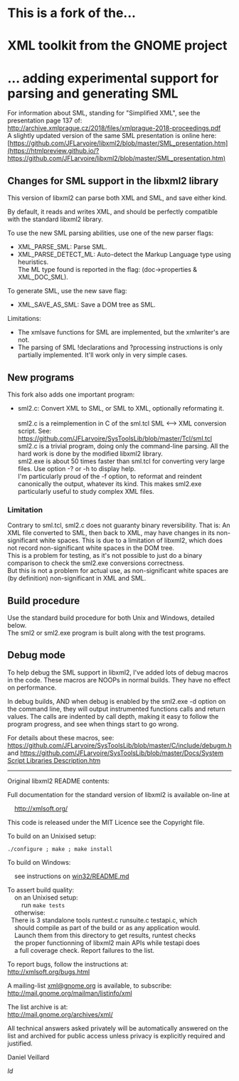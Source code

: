 ﻿This is a fork of the...
========================

XML toolkit from the GNOME project
==================================

... adding experimental support for parsing and generating SML
==============================================================

For information about SML, standing for "Simplified XML", see the presentation page 137 of:  
http://archive.xmlprague.cz/2018/files/xmlprague-2018-proceedings.pdf  
A slightly updated version of the same SML presentation is online here:  
[https://github.com/JFLarvoire/libxml2/blob/master/SML_presentation.htm](https://htmlpreview.github.io/?https://github.com/JFLarvoire/libxml2/blob/master/SML_presentation.htm)


Changes for SML support in the libxml2 library
----------------------------------------------

This version of libxml2 can parse both XML and SML, and save either kind.

By default, it reads and writes XML, and should be perfectly compatible with
the standard libxml2 library.

To use the new SML parsing abilities, use one of the new parser flags:

- XML_PARSE_SML: Parse SML.  
- XML_PARSE_DETECT_ML: Auto-detect the Markup Language type using heuristics.  
  The ML type found is reported in the flag: (doc->properties & XML_DOC_SML).  

To generate SML, use the new save flag:  

- XML_SAVE_AS_SML: Save a DOM tree as SML.

Limitations:  

- The xmlsave functions for SML are implemented, but the xmlwriter's are not.
- The parsing of SML !declarations and ?processing instructions is only
   partially implemented. It'll work only in very simple cases.


New programs
------------

This fork also adds one important program:

- sml2.c: Convert XML to SML, or SML to XML, optionally reformating it.  
  ﻿  
  sml2.c is a reimplemention in C of the sml.tcl SML <--> XML conversion script.
  See: https://github.com/JFLarvoire/SysToolsLib/blob/master/Tcl/sml.tcl  
  sml2.c is a trivial program, doing only the command-line parsing.
  All the hard work is done by the modified libxml2 library.  
  sml2.exe is about 50 times faster than sml.tcl for converting very large files.
  Use option -? or -h to display help.  
  I'm particularly proud of the -f option, to reformat and reindent canonically
  the output, whatever its kind.
  This makes sml2.exe particularly useful to study complex XML files.

### Limitation

Contrary to sml.tcl, sml2.c does not guaranty binary reversibility. That is:
An XML file converted to SML, then back to XML, may have changes in its non-
significant white spaces. This is due to a limitation of libxml2, which does
not record non-significant white spaces in the DOM tree.  
This is a problem for testing, as it's not possible to just do a binary
comparison to check the sml2.exe conversions correctness.  
But this is not a problem for actual use, as non-significant white spaces
are (by definition) non-significant in XML and SML.


Build procedure
---------------

Use the standard build procedure for both Unix and Windows, detailed below.  
The sml2 or sml2.exe program is built along with the test programs.


Debug mode
----------

To help debug the SML support in libxml2, I've added lots of debug macros
in the code. These macros are NOOPs in normal builds. They have no effect
on performance.

In debug builds, AND when debug is enabled by the sml2.exe -d option on the
command line, they will output instrumented functions calls and return values.
The calls are indented by call depth, making it easy to follow the program
progress, and see when things start to go wrong.

For details about these macros, see:
https://github.com/JFLarvoire/SysToolsLib/blob/master/C/include/debugm.h
and
[https://github.com/JFLarvoire/SysToolsLib/blob/master/Docs/System Script Libraries Description.htm](https://htmlpreview.github.io/?https://github.com/JFLarvoire/SysToolsLib/blob/master/Docs/System%20Script%20Libraries%20Description.htm)
    
-------------------------------------------------------------------------------

Original libxml2 README contents:

Full documentation for the standard version of libxml2 is available on-line at  

    http://xmlsoft.org/

This code is released under the MIT Licence see the Copyright file.

To build on an Unixised setup:

    ./configure ; make ; make install

To build on Windows:

    see instructions on [win32/README.md](win32/README.md)

To assert build quality:  
    on an Unixised setup:  
        run `make tests`  
    otherwise:  
        There is 3 standalone tools runtest.c runsuite.c testapi.c, which  
        should compile as part of the build or as any application would.  
        Launch them from this directory to get results, runtest checks  
        the proper functionning of libxml2 main APIs while testapi does  
        a full coverage check. Report failures to the list.

To report bugs, follow the instructions at:  
   http://xmlsoft.org/bugs.html

A mailing-list xml@gnome.org is available, to subscribe:  
   http://mail.gnome.org/mailman/listinfo/xml

The list archive is at:  
   http://mail.gnome.org/archives/xml/

All technical answers asked privately will be automatically answered on
the list and archived for public access unless privacy is explicitly
required and justified.

Daniel Veillard

$Id$
